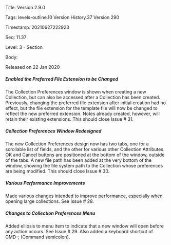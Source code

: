 Title:  Version 2.9.0

Tags:   levels-outline.10 Version History.37 Version 290

Timestamp: 20210627222923

Seq:    11.37

Level:  3 - Section

Body: 

Released on 22 Jan 2020
 
##### Enabled the Preferred File Extension to be Changed

The Collection Preferences window is shown when creating a new Collection, but can also be accessed after a Collection has been created. Previously, changing the preferred file extension after initial creation had no effect, but the file extension for the template file will now be changed to reflect the new preferred extension. Notes already created, however, will retain their existing extensions. This should close Issue # 31. 

 
##### Collection Preferences Window Redesigned

The new Collection Preferences design now has two tabs, one for a scrollable list of fields, and the other for various other Collection Attributes. OK and Cancel buttons are positioned at the bottom of the window, outside of the tabs. A new file path has been added at the very bottom of the window, showing the file system path to the Collection whose preferences are being modified. This should close Issue # 30. 

 
##### Various Performance Improvements

Made various changes intended to improve performance, especially when opening large collections. See Issue # 28. 

 
##### Changes to Collection Preferences Menu

Added ellipsis to menu item to indicate that a new window will open before any action occurs. See Issue # 29. Also added a keyboard shortcut of CMD-; (Command semicolon).
